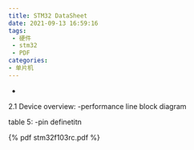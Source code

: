 ```yaml
---
title: STM32 DataSheet
date: 2021-09-13 16:59:16
tags:
 - 硬件
 - stm32
 - PDF
categories: 
- 单片机
---
```

-
<!-- more -->

2.1 Device overview: 
 -performance line block diagram

table 5: 
 -pin definetitn


{% pdf  stm32f103rc.pdf %} 